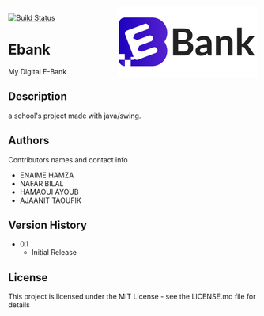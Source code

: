 <img src="img/Ebank.png" align="right" />


[![Build Status](https://travis-ci.com/hamzaenaime/ebank.svg?branch=master)](https://travis-ci.com/hamzaenaime/ebank)

# Ebank 
My Digital E-Bank

## Description
a school's project made with java/swing.


## Authors

Contributors names and contact info

* ENAIME HAMZA
* NAFAR BILAL
* HAMAOUI AYOUB
* AJAANIT TAOUFIK

## Version History

* 0.1
    * Initial Release

## License

This project is licensed under the MIT License - see the LICENSE.md file for details
